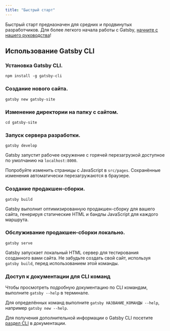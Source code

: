 ```yaml
---
title: "Быстрый старт"
---
```


Быстрый старт предназначен для средних и продвинутых разработчиков. Для более легкого начала работы с Gatsby, [начните с нашего руководства](/tutorial/)!

## Использование Gatsby CLI

<EggheadEmbed
  lessonLink="https://egghead.io/lessons/gatsby-quick-start-with-gatsby-create-develop-and-build-gatsby-sites-from-the-command-line"
  lessonTitle="Быстрый старт с Gatsby: создавайте, разрабатывайте и собирайте Gatsby сайты из командной строки"
/>

### Установка Gatsby CLI.

```shell
npm install -g gatsby-cli
```

### Создание нового сайта.

```shell
gatsby new gatsby-site
```

### Изменение директории на папку с сайтом.

```shell
cd gatsby-site
```

### Запуск сервера разработки.

```shell
gatsby develop
```

Gatsby запустит рабочее окружение с горячей перезагрузкой доступное по умолчанию на `localhost:8000`.

Попробуйте изменить страницы с JavaScript в `src/pages`. Сохранённые изменения автоматически перезагружаются в браузере.

### Создание продакшен-сборки.

```shell
gatsby build
```

Gatsby выполнит оптимизированную продакшен-сборку для вашего сайта, генерируя статические HTML и бандлы JavaScript для каждого маршрута.

### Обслуживание продакшен-сборки локально.

```shell
gatsby serve
```

Gatsby запускает локальный HTML сервер для тестирования созданного вами сайта. Не забудьте создать свой сайт, используя `gatsby build`, перед использованием этой команды.

### Доступ к документации для CLI команд

Чтобы просмотреть подробную документацию по CLI командам, выполните `gatsby --help` в терминале.

Для определённых команд выполните `gatsby НАЗВАНИЕ_КОМАНДЫ --help`, например `gatsby new --help`.

Для получения дополнительной информации о Gatsby CLI посетите [раздел CLI](/docs/gatsby-cli/) в документации.
